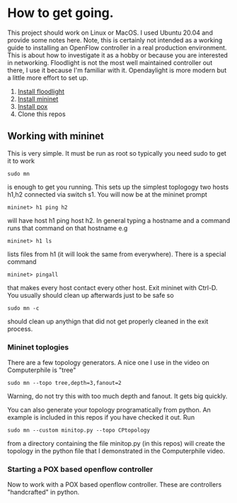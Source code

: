 # How to get going.

This project should work on Linux or MacOS. I used Ubuntu 20.04 and provide some notes here. Note, this is certainly not intended as a working guide to installing an OpenFlow controller in a real production environment. This is about how to investigate it as a hobby or because you are interested in networking. Floodlight is not the most well maintained controller out there, I use it because I'm familiar with it. Opendaylight is more modern but a little more effort to set up.

1. [Install floodlight](install_floodlight.md) 
2. [Install mininet](install_mininet.md)
3. [Install pox](install_pox.md)
4. Clone this repos

## Working with mininet

This is very simple. It must be run as root so typically you need sudo to get it to work

    sudo mn 

is enough to get you running. This sets up the simplest toplogogy two hosts h1,h2 connected via switch s1. You will now be at the mininet prompt

    mininet> h1 ping h2

will have host h1 ping host h2. In general typing a hostname and a command runs that command on that hostname e.g

    mininet> h1 ls

lists files from h1 (it will look the same from everywhere). There is a special command

    mininet> pingall
    
that makes every host contact every other host. Exit mininet with Ctrl-D. You usually should clean up afterwards just to be safe so 

    sudo mn -c
    
should clean up anythign that did not get properly cleaned in the exit process.


### Mininet toplogies

There are a few topology generators. A nice one I use in the video on Computerphile is "tree"

    sudo mn --topo tree,depth=3,fanout=2 

Warning, do not try this with too much depth and fanout. It gets big quickly.

You can also generate your topology programatically from python. An example is included in this repos if you have checked it out. Run

    sudo mn --custom minitop.py --topo CPtopology 

from a directory containing the file minitop.py (in this repos) will create the topology in the python file that I demonstrated in the Computerphile video.

### Starting a POX based openflow controller

Now to work with a POX based openflow controller. These are controllers "handcrafted" in python. 




